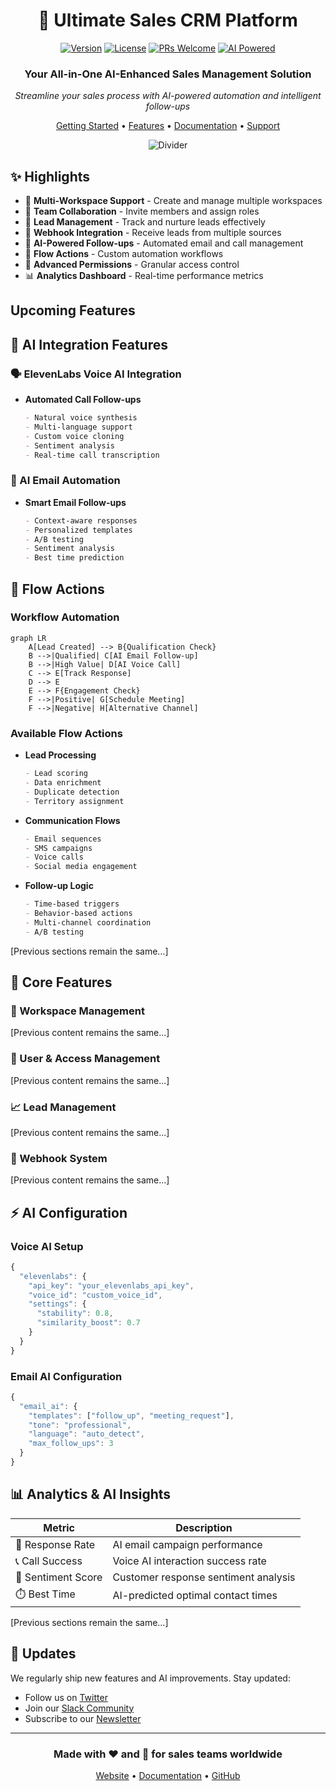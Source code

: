 <div align="center">

# 🚀 Ultimate Sales CRM Platform

[![Version](https://img.shields.io/badge/version-1.0.0-blue.svg)](https://semver.org)
[![License](https://img.shields.io/badge/license-MIT-green.svg)](https://opensource.org/licenses/MIT)
[![PRs Welcome](https://img.shields.io/badge/PRs-welcome-brightgreen.svg)](http://makeapullrequest.com)
[![AI Powered](https://img.shields.io/badge/AI-Powered-purple.svg)](https://elevenlabs.io)

### Your All-in-One AI-Enhanced Sales Management Solution
*Streamline your sales process with AI-powered automation and intelligent follow-ups*

[Getting Started](#getting-started) •
[Features](#features) •
[Documentation](#documentation) •
[Support](#support)

![Divider](https://user-images.githubusercontent.com/41929050/61567048-13938600-aa33-11e9-9cbb-9b1a5e9cf4e9.png)

</div>

## ✨ Highlights

- 🏢 **Multi-Workspace Support** - Create and manage multiple workspaces
- 👥 **Team Collaboration** - Invite members and assign roles
- 🎯 **Lead Management** - Track and nurture leads effectively
- 🔌 **Webhook Integration** - Receive leads from multiple sources
- 🤖 **AI-Powered Follow-ups** - Automated email and call management
- 🔄 **Flow Actions** - Custom automation workflows
- 🔐 **Advanced Permissions** - Granular access control
- 📊 **Analytics Dashboard** - Real-time performance metrics

## Upcoming Features
## 🤖 AI Integration Features
### 🗣️ ElevenLabs Voice AI Integration
- **Automated Call Follow-ups**
  ```markdown
  - Natural voice synthesis
  - Multi-language support
  - Custom voice cloning
  - Sentiment analysis
  - Real-time call transcription
  ```

### 📧 AI Email Automation
- **Smart Email Follow-ups**
  ```markdown
  - Context-aware responses
  - Personalized templates
  - A/B testing
  - Sentiment analysis
  - Best time prediction
  ```

## 🔄 Flow Actions

### Workflow Automation
```mermaid
graph LR
    A[Lead Created] --> B{Qualification Check}
    B -->|Qualified| C[AI Email Follow-up]
    B -->|High Value| D[AI Voice Call]
    C --> E[Track Response]
    D --> E
    E --> F{Engagement Check}
    F -->|Positive| G[Schedule Meeting]
    F -->|Negative| H[Alternative Channel]
```

### Available Flow Actions
- **Lead Processing**
  ```markdown
  - Lead scoring
  - Data enrichment
  - Duplicate detection
  - Territory assignment
  ```

- **Communication Flows**
  ```markdown
  - Email sequences
  - SMS campaigns
  - Voice calls
  - Social media engagement
  ```

- **Follow-up Logic**
  ```markdown
  - Time-based triggers
  - Behavior-based actions
  - Multi-channel coordination
  - A/B testing
  ```

[Previous sections remain the same...]

## 🎯 Core Features

### 🏢 Workspace Management
[Previous content remains the same...]

### 👥 User & Access Management
[Previous content remains the same...]

### 📈 Lead Management
[Previous content remains the same...]

### 🔌 Webhook System
[Previous content remains the same...]

## ⚡ AI Configuration

### Voice AI Setup
```javascript
{
  "elevenlabs": {
    "api_key": "your_elevenlabs_api_key",
    "voice_id": "custom_voice_id",
    "settings": {
      "stability": 0.8,
      "similarity_boost": 0.7
    }
  }
}
```

### Email AI Configuration
```javascript
{
  "email_ai": {
    "templates": ["follow_up", "meeting_request"],
    "tone": "professional",
    "language": "auto_detect",
    "max_follow_ups": 3
  }
}
```

## 📊 Analytics & AI Insights

| Metric | Description |
|--------|-------------|
| 🎯 Response Rate | AI email campaign performance |
| 📞 Call Success | Voice AI interaction success rate |
| 💬 Sentiment Score | Customer response sentiment analysis |
| ⏱️ Best Time | AI-predicted optimal contact times |

[Previous sections remain the same...]

## 🔄 Updates

We regularly ship new features and AI improvements. Stay updated:

- Follow us on [Twitter](https:)
- Join our [Slack Community](https:)
- Subscribe to our [Newsletter](https:)

---

<div align="center">

### Made with ❤️ and 🤖 for sales teams worldwide

[Website](https:) • 
[Documentation](https:) • 
[GitHub](https:)

</div>
